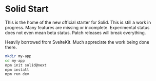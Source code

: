 # Solid Start

This is the home of the new official starter for Solid. This is still a work in progress. Many features are missing or incomplete. Experimental status does not even mean beta status. Patch releases will break everything.

Heavily borrowed from SvelteKit. Much appreciate the work being done there.

```bash
mkdir my-app
cd my-app
npm init solid@next
npm install
npm run dev
```